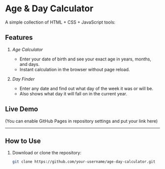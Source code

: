 
# Age & Day Calculator

A simple collection of HTML + CSS + JavaScript tools:

## Features

1. *Age Calculator*
   - Enter your date of birth and see your exact age in years, months, and days.
   - Instant calculation in the browser without page reload.

2. *Day Finder*
   - Enter any date and find out what day of the week it was or will be.
   - Also shows what day it will fall on in the current year.

## Live Demo
(You can enable GitHub Pages in repository settings and put your link here)

---

## How to Use
1. Download or clone the repository:
   ```bash
   git clone https://github.com/your-username/age-day-calculator.git
